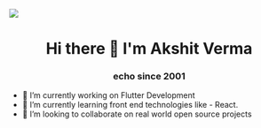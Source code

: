 


<!--
**man-shal/man-shal** is a ✨ _special_ ✨ repository because its `README.md` (this file) appears on your GitHub profile.

Here are some ideas to get you started:

- 🤔 I’m looking for help with ...
- 💬 Ask me about ...
- 📫 How to reach me: ...
- 😄 Pronouns: ...
- ⚡ Fun fact: ...
-->

<img src = "https://media-exp1.licdn.com/dms/image/C5616AQFj7Zf2nmxIWw/profile-displaybackgroundimage-shrink_350_1400/0/1612356894454?e=1637798400&v=beta&t=Qlgw5QJfpiYszEVgerYRbnhqEflcgQTthms_uY4xYSw"></img>
<h1 align = "center">Hi there 👋 I'm Akshit Verma</h1>
 
<h3 align="center">echo since 2001</h3>

- 🔭 I’m currently working on Flutter Development
- 🌱 I’m currently learning front end technologies like - React.
- 👯 I’m looking to collaborate on real world open source projects


